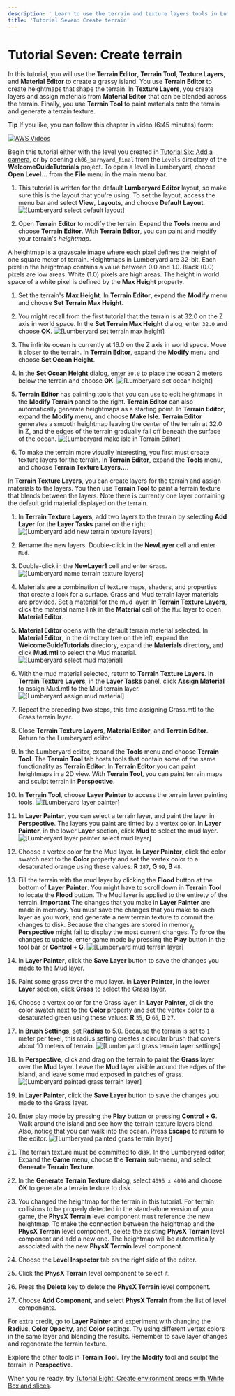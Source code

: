 ```yaml
---
description: ' Learn to use the terrain and texture layers tools in Lumberyard. '
title: 'Tutorial Seven: Create terrain'
---
```

# Tutorial Seven: Create terrain<a name="tutor-ch07-create-terrain"></a>

In this tutorial, you will use the **Terrain Editor**, **Terrain Tool**, **Texture Layers**, and **Material Editor** to create a grassy island\. You use **Terrain Editor** to create heightmaps that shape the terrain\. In **Texture Layers**, you create layers and assign materials from **Material Editor** that can be blended across the terrain\. Finally, you use **Terrain Tool** to paint materials onto the terrain and generate a terrain texture\.

**Tip**
If you like, you can follow this chapter in video \(6:45 minutes\) form:

[![AWS Videos](https://img.youtube.com/vi/https://www.youtube.com/embed/sQrlDaLbDZ8?rel=0/0.jpg)](http://www.youtube.com/watch?v=https://www.youtube.com/embed/sQrlDaLbDZ8?rel=0)

Begin this tutorial either with the level you created in [Tutorial Six: Add a camera](tutor-ch06-add-a-camera.md), or by opening `ch06_barnyard_final` from the `Levels` directory of the **WelcomeGuideTutorials** project\. To open a level in Lumberyard, choose **Open Level…​** from the **File** menu in the main menu bar\.

1.  This tutorial is written for the default **Lumberyard Editor** layout, so make sure this is the layout that you're using\. To set the layout, access the menu bar and select **View**, **Layouts**, and choose **Default Layout**\.
![\[Lumberyard select default layout\]](/images/welcomeguide/ui-default-layout-1.25.png)

1.  Open **Terrain Editor** to modify the terrain\. Expand the **Tools** menu and choose **Terrain Editor**\. With **Terrain Editor**, you can paint and modify your terrain's *heightmap*\.

   A heightmap is a grayscale image where each pixel defines the height of one square meter of terrain\. Heightmaps in Lumberyard are 32\-bit\. Each pixel in the heightmap contains a value between 0\.0 and 1\.0\. Black \(0\.0\) pixels are low areas\. White \(1\.0\) pixels are high areas\. The height in world space of a white pixel is defined by the **Max Height** property\.

1.  Set the terrain's **Max Height**\. In **Terrain Editor**, expand the **Modify** menu and choose **Set Terrain Max Height**\.

1.  You might recall from the first tutorial that the terrain is at 32\.0 on the Z axis in world space\. In the **Set Terrain Max Height** dialog, enter `32.0` and choose **OK**\.
![\[Lumberyard set terrain max height\]](/images/welcomeguide/ui-terrain-set-max-height-1.26.png)

1.  The infinite ocean is currently at 16\.0 on the Z axis in world space\. Move it closer to the terrain\. In **Terrain Editor**, expand the **Modify** menu and choose **Set Ocean Height**\.

1.  In the **Set Ocean Height** dialog, enter `30.0` to place the ocean 2 meters below the terrain and choose **OK**\.
![\[Lumberyard set ocean height\]](/images/welcomeguide/ui-terrain-set-ocean-height-1.26.png)

1.  **Terrain Editor** has painting tools that you can use to edit heightmaps in the **Modify Terrain** panel to the right\. **Terrain Editor** can also automatically generate heightmaps as a starting point\. In **Terrain Editor**, expand the **Modify** menu, and choose **Make Isle**\. **Terrain Editor** generates a smooth heightmap leaving the center of the terrain at 32\.0 in Z, and the edges of the terrain gradually fall off beneath the surface of the ocean\.
![\[Lumberyard make isle in Terrain Editor\]](/images/welcomeguide/ui-terrain-isle-terrain-1.26.png)

1.  To make the terrain more visually interesting, you first must create texture layers for the terrain\. In **Terrain Editor**, expand the **Tools** menu, and choose **Terrain Texture Layers…​**\.

   In **Terrain Texture Layers**, you can create layers for the terrain and assign materials to the layers\. You then use **Terrain Tool** to paint a terrain texture that blends between the layers\. Note there is currently one layer containing the default grid material displayed on the terrain\.

1.  In **Terrain Texture Layers**, add two layers to the terrain by selecting **Add Layer** for the **Layer Tasks** panel on the right\.
![\[Lumberyard add new terrain texture layers\]](/images/welcomeguide/ui-terrain-new-layers-1.26.png)

1.  Rename the new layers\. Double\-click in the **NewLayer** cell and enter `Mud`\.

1.  Double\-click in the **NewLayer1** cell and enter `Grass`\.
![\[Lumberyard name terrain texture layers\]](/images/welcomeguide/ui-terrain-layer-names-1.26.png)

1.  Materials are a combination of texture maps, shaders, and properties that create a look for a surface\. Grass and Mud terrain layer materials are provided\. Set a material for the mud layer\. In **Terrain Texture Layers**, click the material name link in the **Material** cell of the `Mud` layer to open **Material Editor**\.

1.  **Material Editor** opens with the default terrain material selected\. In **Material Editor**, in the directory tree on the left, expand the **WelcomeGuideTutorials** directory, expand the **Materials** directory, and click **Mud\.mtl** to select the Mud material\.
![\[Lumberyard select mud material\]](/images/welcomeguide/ui-material-editor-mud-1.26.png)

1.  With the mud material selected, return to **Terrain Texture Layers**\. In **Terrain Texture Layers**, in the **Layer Tasks** panel, click **Assign Material** to assign Mud\.mtl to the Mud terrain layer\.
![\[Lumberyard assign mud material\]](/images/welcomeguide/ui-assign-mud-material-layer-1.26.png)

1.  Repeat the preceding two steps, this time assigning Grass\.mtl to the Grass terrain layer\.

1.  Close **Terrain Texture Layers**, **Material Editor**, and **Terrain Editor**\. Return to the Lumberyard editor\.

1.  In the Lumberyard editor, expand the **Tools** menu and choose **Terrain Tool**\. The **Terrain Tool** tab hosts tools that contain some of the same functionality as **Terrain Editor**\. In **Terrain Editor** you can paint heightmaps in a 2D view\. With **Terrain Tool**, you can paint terrain maps and sculpt terrain in **Perspective**\.

1.  In **Terrain Tool**, choose **Layer Painter** to access the terrain layer painting tools\.
![\[Lumberyard layer painter\]](/images/welcomeguide/ui-terrain-tool-layer-painter-1.26.png)

1.  In **Layer Painter**, you can select a terrain layer, and paint the layer in **Perspective**\. The layers you paint are tinted by a vertex color\. In **Layer Painter**, in the lower **Layer** section, click **Mud** to select the mud layer\.
![\[Lumberyard layer painter select mud layer\]](/images/welcomeguide/ui-layer-painter-select-mud-1.26.png)

1.  Choose a vertex color for the Mud layer\. In **Layer Painter**, click the color swatch next to the **Color** property and set the vertex color to a desaturated orange using these values: **R** `187`, **G** `99`, **B** `48`\.

1.  Fill the terrain with the mud layer by clicking the **Flood** button at the bottom of **Layer Painter**\. You might have to scroll down in **Terrain Tool** to locate the **Flood** button\. The Mud layer is applied to the entirety of the terrain\.
**Important**
The changes that you make in **Layer Painter** are made in memory\. You must save the changes that you make to each layer as you work, and generate a new terrain texture to commit the changes to disk\. Because the changes are stored in memory, **Perspective** might fail to display the most current changes\. To force the changes to update, enter game mode by pressing the **Play** button in the tool bar or **Control \+ G**\.
![\[Lumberyard mud terrain layer\]](/images/welcomeguide/ui-mud-terrain-1.26.png)

1.  In **Layer Painter**, click the **Save Layer** button to save the changes you made to the Mud layer\.

1.  Paint some grass over the mud layer\. In **Layer Painter**, in the lower **Layer** section, click **Grass** to select the Grass layer\.

1.  Choose a vertex color for the Grass layer\. In **Layer Painter**, click the color swatch next to the **Color** property and set the vertex color to a desaturated green using these values: **R** `35`, **G** `66`, **B** `27`\.

1.  In **Brush Settings**, set **Radius** to 5\.0\. Because the terrain is set to `1` meter per texel, this radius setting creates a circular brush that covers about 10 meters of terrain\.
![\[Lumberyard grass terrain layer settings\]](/images/welcomeguide/ui-grass-layer-settings-1.26.png)

1.  In **Perspective**, click and drag on the terrain to paint the **Grass** layer over the **Mud** layer\. Leave the **Mud** layer visible around the edges of the island, and leave some mud exposed in patches of grass\.
![\[Lumberyard painted grass terrain layer\]](/images/welcomeguide/ui-paint-grass-layer-1.26.png)

1.  In **Layer Painter**, click the **Save Layer** button to save the changes you made to the Grass layer\.

1.  Enter play mode by pressing the **Play** button or pressing **Control \+ G**\. Walk around the island and see how the terrain texture layers blend\. Also, notice that you can walk into the ocean\. Press **Escape** to return to the editor\.
![\[Lumberyard painted grass terrain layer\]](/images/welcomeguide/anim-terrain-layers-1.26.gif)

1.  The terrain texture must be committed to disk\. In the Lumberyard editor, Expand the **Game** menu, choose the **Terrain** sub\-menu, and select **Generate Terrain Texture**\.

1.  In the **Generate Terrain Texture** dialog, select `4096 x 4096` and choose **OK** to generate a terrain texture to disk\.

1.  You changed the heightmap for the terrain in this tutorial\. For terrain collisions to be properly detected in the stand\-alone version of your game, the **PhysX Terrain** level component must reference the new heightmap\. To make the connection between the heightmap and the **PhysX Terrain** level component, delete the existing **PhysX Terrain** level component and add a new one\. The heightmap will be automatically associated with the new **PhysX Terrain** level component\.

   1.  Choose the **Level Inspector** tab on the right side of the editor\.

   1.  Click the **PhysX Terrain** level component to select it\.

   1.  Press the **Delete** key to delete the **PhysX Terrain** level component\.

   1.  Choose **Add Component**, and select **PhysX Terrain** from the list of level components\.

For extra credit, go to **Layer Painter** and experiment with changing the **Radius**, **Color Opacity**, and **Color** settings\. Try using different vertex colors in the same layer and blending the results\. Remember to save layer changes and regenerate the terrain texture\.

Explore the other tools in **Terrain Tool**\. Try the **Modify** tool and sculpt the terrain in **Perspective**\.

When you're ready, try [Tutorial Eight: Create environment props with White Box and slices](tutor-ch08-create-props-with-slices.md)\.